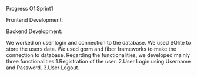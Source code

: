 Progress Of Sprint1

Frontend Development:



Backend Development:

We worked on user login and connection to the database. We used SQlite to store the users data. We used gorm and fiber frameworks to make the connection to database. Regarding the functionalities, we developed mainly three functionalities
1.Registration of the user. 
2.User Login using Username and Password. 
3.User Logout. 

